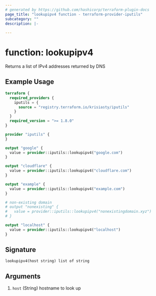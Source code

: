 ```yaml
---
# generated by https://github.com/hashicorp/terraform-plugin-docs
page_title: "lookupipv4 function - terraform-provider-iputils"
subcategory: ""
description: |-
  
---
```


# function: lookupipv4

Returns a list of IPv4 addresses returned by DNS

## Example Usage

```terraform
terraform {
  required_providers {
    iputils = {
      source = "registry.terraform.io/krisiasty/iputils"
    }
  }
  required_version = ">= 1.8.0"
}

provider "iputils" {
}

output "google" {
  value = provider::iputils::lookupipv4("google.com")
}

output "cloudflare" {
  value = provider::iputils::lookupipv4("cloudflare.com")
}

output "example" {
  value = provider::iputils::lookupipv4("example.com")
}

# non-existing domain
# output "nonexisting" {
#   value = provider::iputils::lookupipv4("nonexistingdomain.xyz")
# }

output "localhost" {
  value = provider::iputils::lookupipv4("localhost")
}
```

## Signature

<!-- signature generated by tfplugindocs -->
```text
lookupipv4(host string) list of string
```

## Arguments

<!-- arguments generated by tfplugindocs -->
1. `host` (String) hostname to look up
